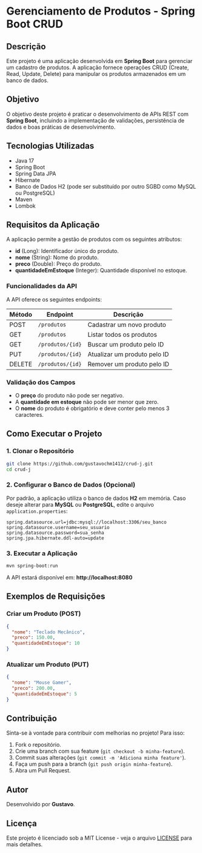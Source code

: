 # Gerenciamento de Produtos - Spring Boot CRUD

## Descrição
Este projeto é uma aplicação desenvolvida em **Spring Boot** para gerenciar um cadastro de produtos. A aplicação fornece operações CRUD (Create, Read, Update, Delete) para manipular os produtos armazenados em um banco de dados.

## Objetivo
O objetivo deste projeto é praticar o desenvolvimento de APIs REST com **Spring Boot**, incluindo a implementação de validações, persistência de dados e boas práticas de desenvolvimento.

## Tecnologias Utilizadas
- Java 17
- Spring Boot
- Spring Data JPA
- Hibernate
- Banco de Dados H2 (pode ser substituído por outro SGBD como MySQL ou PostgreSQL)
- Maven
- Lombok

## Requisitos da Aplicação
A aplicação permite a gestão de produtos com os seguintes atributos:
- **id** (Long): Identificador único do produto.
- **nome** (String): Nome do produto.
- **preco** (Double): Preço do produto.
- **quantidadeEmEstoque** (Integer): Quantidade disponível no estoque.

### Funcionalidades da API
A API oferece os seguintes endpoints:

| Método | Endpoint            | Descrição |
|---------|--------------------|-------------|
| POST    | `/produtos`        | Cadastrar um novo produto |
| GET     | `/produtos`        | Listar todos os produtos |
| GET     | `/produtos/{id}`   | Buscar um produto pelo ID |
| PUT     | `/produtos/{id}`   | Atualizar um produto pelo ID |
| DELETE  | `/produtos/{id}`   | Remover um produto pelo ID |

### Validação dos Campos
- O **preço** do produto não pode ser negativo.
- A **quantidade em estoque** não pode ser menor que zero.
- O **nome** do produto é obrigatório e deve conter pelo menos 3 caracteres.

## Como Executar o Projeto
### 1. Clonar o Repositório
```bash
git clone https://github.com/gustavochm1412/crud-j.git
cd crud-j
```

### 2. Configurar o Banco de Dados (Opcional)
Por padrão, a aplicação utiliza o banco de dados **H2** em memória. Caso deseje alterar para **MySQL** ou **PostgreSQL**, edite o arquivo `application.properties`:
```properties
spring.datasource.url=jdbc:mysql://localhost:3306/seu_banco
spring.datasource.username=seu_usuario
spring.datasource.password=sua_senha
spring.jpa.hibernate.ddl-auto=update
```

### 3. Executar a Aplicação
```bash
mvn spring-boot:run
```
A API estará disponível em: **http://localhost:8080**

## Exemplos de Requisições
### Criar um Produto (POST)
```json
{
  "nome": "Teclado Mecânico",
  "preco": 150.00,
  "quantidadeEmEstoque": 10
}
```

### Atualizar um Produto (PUT)
```json
{
  "nome": "Mouse Gamer",
  "preco": 200.00,
  "quantidadeEmEstoque": 5
}
```

## Contribuição
Sinta-se à vontade para contribuir com melhorias no projeto! Para isso:
1. Fork o repositório.
2. Crie uma branch com sua feature (`git checkout -b minha-feature`).
3. Commit suas alterações (`git commit -m 'Adiciona minha feature'`).
4. Faça um push para a branch (`git push origin minha-feature`).
5. Abra um Pull Request.

## Autor
Desenvolvido por **Gustavo**.

## Licença
Este projeto é licenciado sob a MIT License - veja o arquivo [LICENSE](LICENSE) para mais detalhes.

